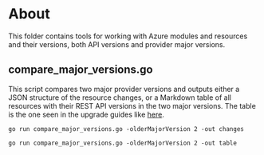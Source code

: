 # About

This folder contains tools for working with Azure modules and resources and their versions, both API versions and provider major versions.

## compare_major_versions.go

This script compares two major provider versions and outputs either a JSON structure of the resource changes, or a Markdown table of all resources with their REST API versions in the two major versions. The table is the one seen in the upgrade guides like [here](https://www.pulumi.com/registry/packages/azure-native/from-v2-to-v3/resource-versions/).

```
go run compare_major_versions.go -olderMajorVersion 2 -out changes
```

```
go run compare_major_versions.go -olderMajorVersion 2 -out table
```

